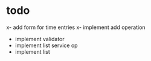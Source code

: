 # todo
x- add form for time entries
x- implement add operation
- implement validator
- implement list service op
- implement list
